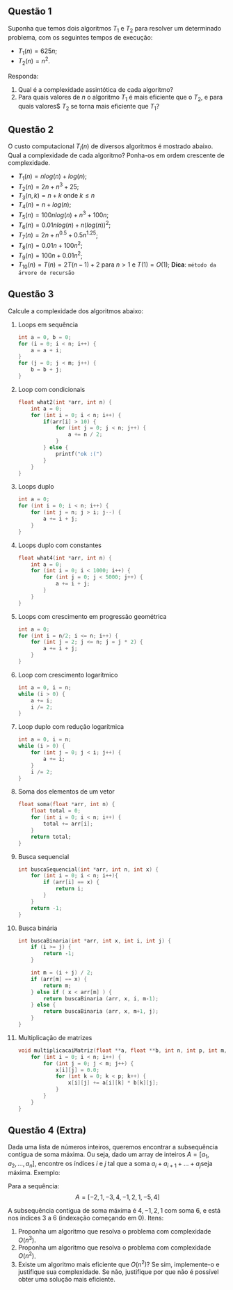 ## Questão 1

Suponha que temos dois algoritmos $T_1$ e $T_2$ para resolver um determinado problema,
com os seguintes tempos de execução:

* $T_1(n) = 625n$;
* $T_2(n) = n^2$.

Responda:
1. Qual é a complexidade assintótica de cada algoritmo?
2. Para quais valores de $n$ o algoritmo $T_1$​ é mais eficiente que o $T_2$​, e para quais valores$ $T_2$​ se torna mais eficiente que $T_1$​?

## Questão 2
O custo computacional $T_i(n)$ de diversos algoritmos é mostrado abaixo.\
Qual a complexidade de cada algoritmo? Ponha-os em ordem crescente de complexidade.
* $T_1(n)    = nlog(n)+log(n)$;
* $T_2(n)    = 2n + n^3 + 25$;
* $T_3(n,k)  = n+k$ onde $k \le n$
* $T_4(n)    = n + log(n)$;
* $T_5(n)    = 100n log(n) + n^3 + 100n$;
* $T_6(n)    = 0.01n log(n) + n (log(n))^2$;
* $T_7(n)    = 2n + n^{0.5} + 0.5n^{1.25}$;
* $T_8(n)    = 0.01n + 100n^2$;
* $T_9(n)    = 100n + 0.01n^2$;
* $T_{10}(n) = T(n) = 2T(n-1)+2$ para $n > 1$ e $T(1)=O(1)$; **Dica**: `método da árvore de recursão`

## Questão 3

Calcule a complexidade dos algoritmos abaixo:

1. Loops em sequência
    ```c
    int a = 0, b = 0;
    for (i = 0; i < n; i++) {
        a = a + i;
    }
    for (j = 0; j < m; j++) {
        b = b + j;
    }
    ```

2. Loop com condicionais
    ```c
    float what2(int *arr, int n) {
        int a = 0;
        for (int i = 0; i < n; i++) {
            if(arr[i] > 10) {
                for (int j = 0; j < n; j++) {
                    a += n / 2;
                }
            } else {
                printf("ok :(")
            }
        }
    }
    ```

3. Loops duplo
    ```c
    int a = 0;
    for (int i = 0; i < n; i++) {
        for (int j = n; j > i; j--) {
            a += i + j;
        }
    }
    ```

4. Loops duplo com constantes
    ```c
    float what4(int *arr, int n) {
        int a = 0;
        for (int i = 0; i < 1000; i++) {
            for (int j = 0; j < 5000; j++) {
                a += i + j;
            }
        }
    }
    ```

5. Loops com crescimento em progressão geométrica
    ```c
    int a = 0;
    for (int i = n/2; i <= n; i++) {
        for (int j = 2; j <= n; j = j * 2) {
            a += i + j;
        }
    }
    ```

6. Loop com crescimento logarítmico
    ```c
    int a = 0, i = n;
    while (i > 0) {
        a += i;
        i /= 2;
    }
    ```

7. Loop duplo com redução logarítmica
    ```c
    int a = 0, i = n;
    while (i > 0) {
        for (int j = 0; j < i; j++) {
            a += i;
        }
        i /= 2;
    }
    ```

7. Soma dos elementos de um vetor
    ```c
    float soma(float *arr, int n) {
        float total = 0;
        for (int i = 0; i < n; i++) {
            total += arr[i];
        }
        return total;
    }
    ```

8. Busca sequencial
    ```c
    int buscaSequencial(int *arr, int n, int x) {
        for (int i = 0; i < n; i++){
            if (arr[i] == x) {
                return i;
            }
        }
        return -1;
    }
    ```

9. Busca binária
    ```c
    int buscaBinaria(int *arr, int x, int i, int j) {
        if (i >= j) {
            return ‐1;
        }

        int m = (i + j) / 2;
        if (arr[m] == x) {
            return m;
        } else if ( x < arr[m] ) {
            return buscaBinaria (arr, x, i, m‐1);
        } else {
            return buscaBinaria (arr, x, m+1, j);
        }
    }
    ```

10. Multiplicação de matrizes
    ```c
    void multiplicacaiMatriz(float **a, float **b, int n, int p, int m, float **x) {
        for (int i = 0; i < n; i++) {
            for (int j = 0; j < m; j++) {
                x[i][j] = 0.0;
                for (int k = 0; k < p; k++) {
                    x[i][j] += a[i][k] * b[k][j];
                }
            }
        }
    }
    ```

## Questão 4 (Extra)

Dada uma lista de números inteiros, queremos encontrar a subsequência contígua de soma máxima.
Ou seja, dado um array de inteiros $A = [a_1, a_2, ..., a_n]$, encontre os índices $i$ e $j$ tal que a soma $a_i+a_{i+1}+...+a_j$​ seja máxima.
Exemplo:

Para a sequência:
$$A=[−2,1,−3,4,−1,2,1,−5,4]$$

A subsequência contígua de soma máxima é $4,−1,2,1$ com soma $6$, e está nos índices $3$ a $6$ (indexação começando em 0).
Itens:
1. Proponha um algoritmo que resolva o problema com complexidade $O(n^3)$.
2. Proponha um algoritmo que resolva o problema com complexidade $O(n^2)$.
3. Existe um algoritmo mais eficiente que $O(n^2)$? Se sim, implemente-o e justifique sua complexidade. Se não, justifique por que não é possível obter uma solução mais eficiente.
